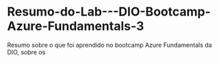 # Resumo-do-Lab---DIO-Bootcamp-Azure-Fundamentals-3
Resumo sobre o que foi aprendido no bootcamp Azure Fundamentals da DIO, sobre os 
